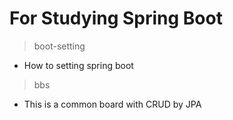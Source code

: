# For Studying Spring Boot
> boot-setting
* How to setting spring boot
> bbs
* This is a common board with CRUD by JPA
